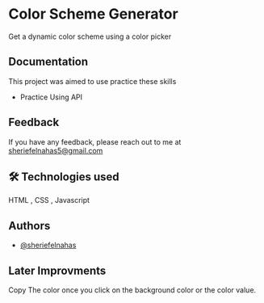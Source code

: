 # Color Scheme Generator

Get a dynamic color scheme using a color picker


## Documentation

This project was aimed to use practice these skills
- Practice Using API



## Feedback

If you have any feedback, please reach out to me at sheriefelnahas5@gmail.com


## 🛠 Technologies used
HTML , CSS , Javascript


## Authors

- [@sheriefelnahas](https://github.com/SheriefElnahas)

## Later Improvments

Copy The color once you click on the background color or the color value.